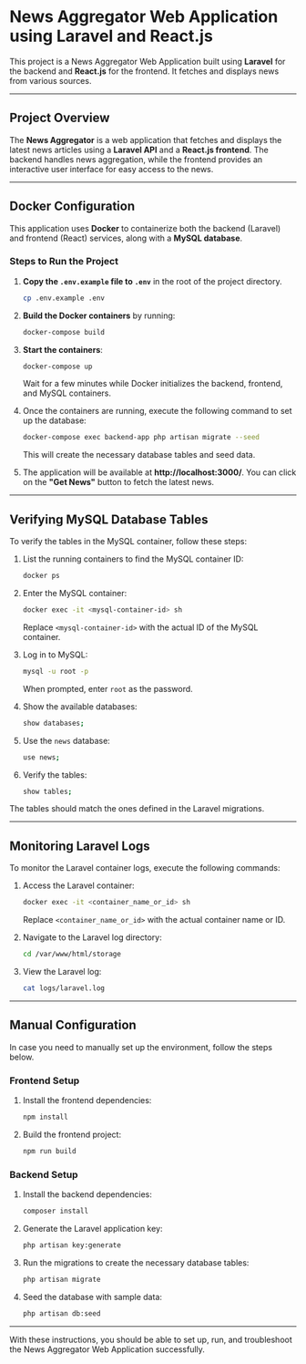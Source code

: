 # News Aggregator Web Application using Laravel and React.js

This project is a News Aggregator Web Application built using **Laravel** for the backend and **React.js** for the frontend. It fetches and displays news from various sources.

---

## Project Overview

The **News Aggregator** is a web application that fetches and displays the latest news articles using a **Laravel API** and a **React.js frontend**. The backend handles news aggregation, while the frontend provides an interactive user interface for easy access to the news.

---

## Docker Configuration

This application uses **Docker** to containerize both the backend (Laravel) and frontend (React) services, along with a **MySQL database**.

### Steps to Run the Project

1. **Copy the `.env.example` file to `.env`** in the root of the project directory.
   
   ```bash
   cp .env.example .env
   ```

2. **Build the Docker containers** by running:

   ```bash
   docker-compose build
   ```

3. **Start the containers**:

   ```bash
   docker-compose up
   ```

   Wait for a few minutes while Docker initializes the backend, frontend, and MySQL containers.

4. Once the containers are running, execute the following command to set up the database:

   ```bash
   docker-compose exec backend-app php artisan migrate --seed
   ```

   This will create the necessary database tables and seed data.

5. The application will be available at **http://localhost:3000/**. You can click on the **"Get News"** button to fetch the latest news.

---

## Verifying MySQL Database Tables

To verify the tables in the MySQL container, follow these steps:

1. List the running containers to find the MySQL container ID:

   ```bash
   docker ps
   ```

2. Enter the MySQL container:

   ```bash
   docker exec -it <mysql-container-id> sh
   ```

   Replace `<mysql-container-id>` with the actual ID of the MySQL container.

3. Log in to MySQL:

   ```bash
   mysql -u root -p
   ```

   When prompted, enter `root` as the password.

4. Show the available databases:

   ```bash
   show databases;
   ```

5. Use the `news` database:

   ```bash
   use news;
   ```

6. Verify the tables:

   ```bash
   show tables;
   ```

The tables should match the ones defined in the Laravel migrations.

---

## Monitoring Laravel Logs

To monitor the Laravel container logs, execute the following commands:

1. Access the Laravel container:

   ```bash
   docker exec -it <container_name_or_id> sh
   ```

   Replace `<container_name_or_id>` with the actual container name or ID.

2. Navigate to the Laravel log directory:

   ```bash
   cd /var/www/html/storage
   ```

3. View the Laravel log:

   ```bash
   cat logs/laravel.log
   ```

---

## Manual Configuration

In case you need to manually set up the environment, follow the steps below.

### Frontend Setup

1. Install the frontend dependencies:

   ```bash
   npm install
   ```

2. Build the frontend project:

   ```bash
   npm run build
   ```

### Backend Setup

1. Install the backend dependencies:

   ```bash
   composer install
   ```

2. Generate the Laravel application key:

   ```bash
   php artisan key:generate
   ```

3. Run the migrations to create the necessary database tables:

   ```bash
   php artisan migrate
   ```

4. Seed the database with sample data:

   ```bash
   php artisan db:seed
   ```

---

With these instructions, you should be able to set up, run, and troubleshoot the News Aggregator Web Application successfully.

